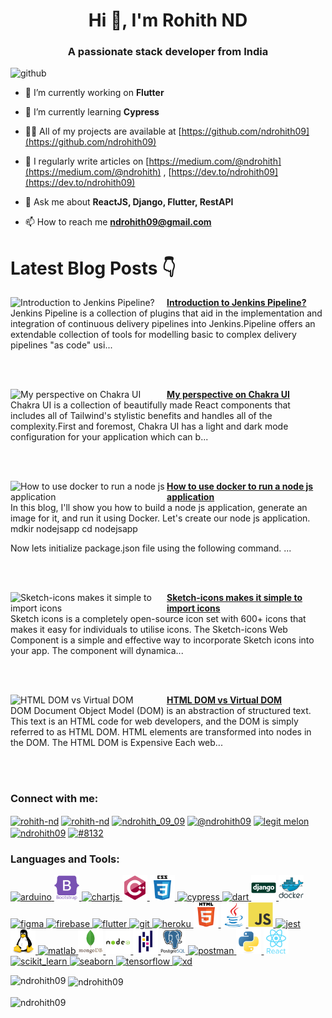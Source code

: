<h1 align="center">Hi 👋, I'm Rohith ND</h1>

<h3 align="center">A passionate stack developer from India</h3>


![github](https://user-images.githubusercontent.com/73429989/151312701-97499c80-f6ed-4c48-95a2-a54b612f67fd.png)
 
- 🔭 I’m currently working on **Flutter**

- 🌱 I’m currently learning **Cypress**

- 👨‍💻 All of my projects are available at [https://github.com/ndrohith09](https://github.com/ndrohith09)

- 📝 I regularly write articles on [https://medium.com/@ndrohith](https://medium.com/@ndrohith) , [https://dev.to/ndrohith09](https://dev.to/ndrohith09)

- 💬 Ask me about **ReactJS, Django, Flutter, RestAPI**

- 📫 How to reach me **ndrohith09@gmail.com**


# Latest Blog Posts 👇
<!-- HASHNODE_BLOG:START -->
<p align="left">
<a href="https://ndrohith09.hashnode.dev//introduction-to-jenkins-pipeline" title="Introduction to Jenkins Pipeline?"><img src="https://cdn.hashnode.com/res/hashnode/image/upload/v1648913682316/frQ0WHjrQ.png" alt="Introduction to Jenkins Pipeline?" width="250px" align="left" /></a>
<a href="https://ndrohith09.hashnode.dev//introduction-to-jenkins-pipeline" title="Introduction to Jenkins Pipeline?"><strong>Introduction to Jenkins Pipeline?</strong></a>
<br/> Jenkins Pipeline is a collection of plugins that aid in the implementation and integration of continuous delivery pipelines into Jenkins.Pipeline offers an extendable collection of tools for modelling basic to complex delivery pipelines "as code" usi... </p> <br/> <br/>
<p align="left">
<a href="https://ndrohith09.hashnode.dev//my-perspective-on-chakra-ui" title="My perspective on Chakra UI"><img src="https://cdn.hashnode.com/res/hashnode/image/upload/v1648825568595/XTKJgB5ih.png" alt="My perspective on Chakra UI" width="250px" align="left" /></a>
<a href="https://ndrohith09.hashnode.dev//my-perspective-on-chakra-ui" title="My perspective on Chakra UI"><strong>My perspective on Chakra UI</strong></a>
<br/> Chakra UI is a collection of beautifully made React components that includes all of Tailwind's stylistic benefits and handles all of the complexity.First and foremost, Chakra UI has a light and dark mode configuration for your application which can b... </p> <br/> <br/>
<p align="left">
<a href="https://ndrohith09.hashnode.dev//how-to-use-docker-to-run-a-node-js-application" title="How to use docker to run a node js application"><img src="https://cdn.hashnode.com/res/hashnode/image/upload/v1648798275624/aj7qFTzbH.png" alt="How to use docker to run a node js application" width="250px" align="left" /></a>
<a href="https://ndrohith09.hashnode.dev//how-to-use-docker-to-run-a-node-js-application" title="How to use docker to run a node js application"><strong>How to use docker to run a node js application</strong></a>
<br/> In this blog, I'll show you how to build a node js application, generate an image for it, and run it using Docker.
Let's create our node js application.
mdkir nodejsapp
cd nodejsapp

Now lets initialize package.json file using the following command.
... </p> <br/> <br/>
<p align="left">
<a href="https://ndrohith09.hashnode.dev//sketch-icons-makes-it-simple-to-import-icons" title="Sketch-icons makes it simple to import icons"><img src="https://cdn.hashnode.com/res/hashnode/image/upload/v1648739574275/LQE4Wh9gk.sketch-icons" alt="Sketch-icons makes it simple to import icons" width="250px" align="left" /></a>
<a href="https://ndrohith09.hashnode.dev//sketch-icons-makes-it-simple-to-import-icons" title="Sketch-icons makes it simple to import icons"><strong>Sketch-icons makes it simple to import icons</strong></a>
<br/> Sketch icons is a completely open-source icon set with 600+ icons that makes it easy for individuals to utilise icons. The Sketch-icons Web Component is a simple and effective way to incorporate Sketch icons into your app. The component will dynamica... </p> <br/> <br/>
<p align="left">
<a href="https://ndrohith09.hashnode.dev//html-dom-vs-virtual-dom" title="HTML DOM vs Virtual DOM"><img src="https://cdn.hashnode.com/res/hashnode/image/upload/v1648739322654/5-f_wS_cG.webp" alt="HTML DOM vs Virtual DOM" width="250px" align="left" /></a>
<a href="https://ndrohith09.hashnode.dev//html-dom-vs-virtual-dom" title="HTML DOM vs Virtual DOM"><strong>HTML DOM vs Virtual DOM</strong></a>
<br/> DOM
Document Object Model (DOM) is an abstraction of structured text. This text is an HTML code for web developers, and the DOM is simply referred to as HTML DOM. HTML elements are transformed into nodes in the DOM.
The HTML DOM is Expensive
Each web... </p> <br/> <br/>
<!-- HASHNODE_BLOG:END -->


<h3 align="left">Connect with me:</h3>
<p align="left">
<a href="https://linkedin.com/in/rohith-nd" target="blank"><img align="center" src="https://raw.githubusercontent.com/rahuldkjain/github-profile-readme-generator/master/src/images/icons/Social/linked-in-alt.svg" alt="rohith-nd" height="30" width="40" /></a>
<a href="https://stackoverflow.com/users/rohith-nd" target="blank"><img align="center" src="https://raw.githubusercontent.com/rahuldkjain/github-profile-readme-generator/master/src/images/icons/Social/stack-overflow.svg" alt="rohith-nd" height="30" width="40" /></a>
<a href="https://instagram.com/ndrohith_09_09" target="blank"><img align="center" src="https://raw.githubusercontent.com/rahuldkjain/github-profile-readme-generator/master/src/images/icons/Social/instagram.svg" alt="ndrohith_09_09" height="30" width="40" /></a>
<a href="https://medium.com/@ndrohith09" target="blank"><img align="center" src="https://raw.githubusercontent.com/rahuldkjain/github-profile-readme-generator/master/src/images/icons/Social/medium.svg" alt="@ndrohith09" height="30" width="40" /></a>
<a href="https://www.youtube.com/c/legit melon" target="blank"><img align="center" src="https://raw.githubusercontent.com/rahuldkjain/github-profile-readme-generator/master/src/images/icons/Social/youtube.svg" alt="legit melon" height="30" width="40" /></a>
<a href="https://www.hackerrank.com/ndrohith09" target="blank"><img align="center" src="https://raw.githubusercontent.com/rahuldkjain/github-profile-readme-generator/master/src/images/icons/Social/hackerrank.svg" alt="ndrohith09" height="30" width="40" /></a>
<a href="https://discord.gg/#8132" target="blank"><img align="center" src="https://raw.githubusercontent.com/rahuldkjain/github-profile-readme-generator/master/src/images/icons/Social/discord.svg" alt="#8132" height="30" width="40" /></a>
</p>

<h3 align="left">Languages and Tools:</h3>
<p align="left"> <a href="https://www.arduino.cc/" target="_blank" rel="noreferrer"> <img src="https://cdn.worldvectorlogo.com/logos/arduino-1.svg" alt="arduino" width="40" height="40"/> </a> <a href="https://getbootstrap.com" target="_blank" rel="noreferrer"> <img src="https://raw.githubusercontent.com/devicons/devicon/master/icons/bootstrap/bootstrap-plain-wordmark.svg" alt="bootstrap" width="40" height="40"/> </a> <a href="https://www.chartjs.org" target="_blank" rel="noreferrer"> <img src="https://www.chartjs.org/media/logo-title.svg" alt="chartjs" width="40" height="40"/> </a> <a href="https://www.w3schools.com/cpp/" target="_blank" rel="noreferrer"> <img src="https://raw.githubusercontent.com/devicons/devicon/master/icons/cplusplus/cplusplus-original.svg" alt="cplusplus" width="40" height="40"/> </a> <a href="https://www.w3schools.com/css/" target="_blank" rel="noreferrer"> <img src="https://raw.githubusercontent.com/devicons/devicon/master/icons/css3/css3-original-wordmark.svg" alt="css3" width="40" height="40"/> </a> <a href="https://www.cypress.io" target="_blank" rel="noreferrer"> <img src="https://raw.githubusercontent.com/simple-icons/simple-icons/6e46ec1fc23b60c8fd0d2f2ff46db82e16dbd75f/icons/cypress.svg" alt="cypress" width="40" height="40"/> </a> <a href="https://dart.dev" target="_blank" rel="noreferrer"> <img src="https://www.vectorlogo.zone/logos/dartlang/dartlang-icon.svg" alt="dart" width="40" height="40"/> </a> <a href="https://www.djangoproject.com/" target="_blank" rel="noreferrer"> <img src="https://raw.githubusercontent.com/devicons/devicon/master/icons/django/django-original.svg" alt="django" width="40" height="40"/> </a> <a href="https://www.docker.com/" target="_blank" rel="noreferrer"> <img src="https://raw.githubusercontent.com/devicons/devicon/master/icons/docker/docker-original-wordmark.svg" alt="docker" width="40" height="40"/> </a> <a href="https://www.figma.com/" target="_blank" rel="noreferrer"> <img src="https://www.vectorlogo.zone/logos/figma/figma-icon.svg" alt="figma" width="40" height="40"/> </a> <a href="https://firebase.google.com/" target="_blank" rel="noreferrer"> <img src="https://www.vectorlogo.zone/logos/firebase/firebase-icon.svg" alt="firebase" width="40" height="40"/> </a> <a href="https://flutter.dev" target="_blank" rel="noreferrer"> <img src="https://www.vectorlogo.zone/logos/flutterio/flutterio-icon.svg" alt="flutter" width="40" height="40"/> </a> <a href="https://git-scm.com/" target="_blank" rel="noreferrer"> <img src="https://www.vectorlogo.zone/logos/git-scm/git-scm-icon.svg" alt="git" width="40" height="40"/> </a> <a href="https://heroku.com" target="_blank" rel="noreferrer"> <img src="https://www.vectorlogo.zone/logos/heroku/heroku-icon.svg" alt="heroku" width="40" height="40"/> </a> <a href="https://www.w3.org/html/" target="_blank" rel="noreferrer"> <img src="https://raw.githubusercontent.com/devicons/devicon/master/icons/html5/html5-original-wordmark.svg" alt="html5" width="40" height="40"/> </a> <a href="https://www.java.com" target="_blank" rel="noreferrer"> <img src="https://raw.githubusercontent.com/devicons/devicon/master/icons/java/java-original.svg" alt="java" width="40" height="40"/> </a> <a href="https://developer.mozilla.org/en-US/docs/Web/JavaScript" target="_blank" rel="noreferrer"> <img src="https://raw.githubusercontent.com/devicons/devicon/master/icons/javascript/javascript-original.svg" alt="javascript" width="40" height="40"/> </a> <a href="https://jestjs.io" target="_blank" rel="noreferrer"> <img src="https://www.vectorlogo.zone/logos/jestjsio/jestjsio-icon.svg" alt="jest" width="40" height="40"/> </a> <a href="https://www.linux.org/" target="_blank" rel="noreferrer"> <img src="https://raw.githubusercontent.com/devicons/devicon/master/icons/linux/linux-original.svg" alt="linux" width="40" height="40"/> </a> <a href="https://www.mathworks.com/" target="_blank" rel="noreferrer"> <img src="https://upload.wikimedia.org/wikipedia/commons/2/21/Matlab_Logo.png" alt="matlab" width="40" height="40"/> </a> <a href="https://www.mongodb.com/" target="_blank" rel="noreferrer"> <img src="https://raw.githubusercontent.com/devicons/devicon/master/icons/mongodb/mongodb-original-wordmark.svg" alt="mongodb" width="40" height="40"/> </a> <a href="https://nodejs.org" target="_blank" rel="noreferrer"> <img src="https://raw.githubusercontent.com/devicons/devicon/master/icons/nodejs/nodejs-original-wordmark.svg" alt="nodejs" width="40" height="40"/> </a> <a href="https://pandas.pydata.org/" target="_blank" rel="noreferrer"> <img src="https://raw.githubusercontent.com/devicons/devicon/2ae2a900d2f041da66e950e4d48052658d850630/icons/pandas/pandas-original.svg" alt="pandas" width="40" height="40"/> </a> <a href="https://www.postgresql.org" target="_blank" rel="noreferrer"> <img src="https://raw.githubusercontent.com/devicons/devicon/master/icons/postgresql/postgresql-original-wordmark.svg" alt="postgresql" width="40" height="40"/> </a> <a href="https://postman.com" target="_blank" rel="noreferrer"> <img src="https://www.vectorlogo.zone/logos/getpostman/getpostman-icon.svg" alt="postman" width="40" height="40"/> </a> <a href="https://www.python.org" target="_blank" rel="noreferrer"> <img src="https://raw.githubusercontent.com/devicons/devicon/master/icons/python/python-original.svg" alt="python" width="40" height="40"/> </a> <a href="https://reactjs.org/" target="_blank" rel="noreferrer"> <img src="https://raw.githubusercontent.com/devicons/devicon/master/icons/react/react-original-wordmark.svg" alt="react" width="40" height="40"/> </a> <a href="https://scikit-learn.org/" target="_blank" rel="noreferrer"> <img src="https://upload.wikimedia.org/wikipedia/commons/0/05/Scikit_learn_logo_small.svg" alt="scikit_learn" width="40" height="40"/> </a> <a href="https://seaborn.pydata.org/" target="_blank" rel="noreferrer"> <img src="https://seaborn.pydata.org/_images/logo-mark-lightbg.svg" alt="seaborn" width="40" height="40"/> </a> <a href="https://www.tensorflow.org" target="_blank" rel="noreferrer"> <img src="https://www.vectorlogo.zone/logos/tensorflow/tensorflow-icon.svg" alt="tensorflow" width="40" height="40"/> </a> <a href="https://www.adobe.com/products/xd.html" target="_blank" rel="noreferrer"> <img src="https://cdn.worldvectorlogo.com/logos/adobe-xd.svg" alt="xd" width="40" height="40"/> </a> </p>

<p><img align="left" src="https://github-readme-stats.vercel.app/api/top-langs?username=ndrohith09&show_icons=true&locale=en&layout=compact" alt="ndrohith09" /></p>

<p>&nbsp;<img align="center" src="https://github-readme-stats.vercel.app/api?username=ndrohith09&show_icons=true&locale=en" alt="ndrohith09" /></p>

<p><img align="center" src="https://github-readme-streak-stats.herokuapp.com/?user=ndrohith09&" alt="ndrohith09" /></p>

